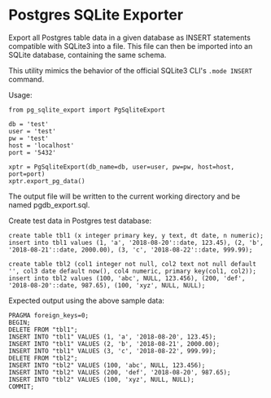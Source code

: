 # Postgres SQLite Exporter

Export all Postgres table data in a given database as INSERT statements compatible with SQLite3 into a file.
This file can then be imported into an SQLite database, containing the same schema.

This utility mimics the behavior of the official SQLite3 CLI's `.mode INSERT` command.

Usage:

```
from pg_sqlite_export import PgSqliteExport

db = 'test'
user = 'test'
pw = 'test'
host = 'localhost'
port = '5432'

xptr = PgSqliteExport(db_name=db, user=user, pw=pw, host=host, port=port)
xptr.export_pg_data()
```

The output file will be written to the current working directory and be named pgdb_export.sql.

Create test data in Postgres test database:
```
create table tbl1 (x integer primary key, y text, dt date, n numeric);
insert into tbl1 values (1, 'a', '2018-08-20'::date, 123.45), (2, 'b', '2018-08-21'::date, 2000.00), (3, 'c', '2018-08-22'::date, 999.99);

create table tbl2 (col1 integer not null, col2 text not null default '', col3 date default now(), col4 numeric, primary key(col1, col2));
insert into tbl2 values (100, 'abc', NULL, 123.456), (200, 'def', '2018-08-20'::date, 987.65), (100, 'xyz', NULL, NULL);
```

Expected output using the above sample data:
```
PRAGMA foreign_keys=0;
BEGIN;
DELETE FROM "tbl1";
INSERT INTO "tbl1" VALUES (1, 'a', '2018-08-20', 123.45);
INSERT INTO "tbl1" VALUES (2, 'b', '2018-08-21', 2000.00);
INSERT INTO "tbl1" VALUES (3, 'c', '2018-08-22', 999.99);
DELETE FROM "tbl2";
INSERT INTO "tbl2" VALUES (100, 'abc', NULL, 123.456);
INSERT INTO "tbl2" VALUES (200, 'def', '2018-08-20', 987.65);
INSERT INTO "tbl2" VALUES (100, 'xyz', NULL, NULL);
COMMIT;
```